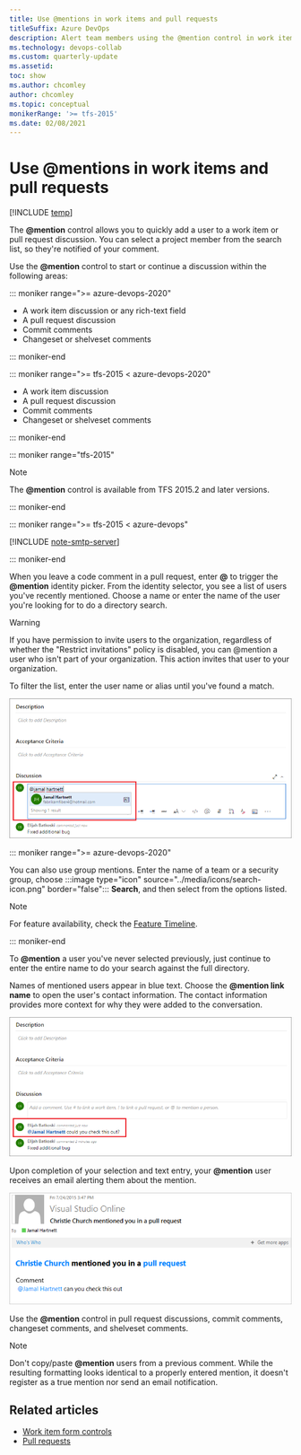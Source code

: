 ```yaml
---
title: Use @mentions in work items and pull requests 
titleSuffix: Azure DevOps 
description: Alert team members using the @mention control in work items and pull requests 
ms.technology: devops-collab
ms.custom: quarterly-update
ms.assetid: 
toc: show
ms.author: chcomley
author: chcomley
ms.topic: conceptual
monikerRange: '>= tfs-2015'
ms.date: 02/08/2021
---
```


# Use &#64;mentions in work items and pull requests

[!INCLUDE [temp](../includes/version-ts-tfs-2015-2016.md)]

The <strong>@mention</strong> control allows you to quickly add a user to a work item or pull request discussion. You can select a project member from the search list, so they're notified of your comment. 

Use the <strong>@mention</strong> control to start or continue a discussion within the following areas:

::: moniker range=">= azure-devops-2020"

- A work item discussion or any rich-text field
- A pull request discussion
- Commit comments
- Changeset or shelveset comments

::: moniker-end

::: moniker range=">= tfs-2015 < azure-devops-2020"

- A work item discussion 
- A pull request discussion
- Commit comments
- Changeset or shelveset comments

::: moniker-end

::: moniker range="tfs-2015"

> [!NOTE]
> The <strong>@mention</strong> control is available from TFS 2015.2 and later versions.

::: moniker-end

<a id="mention-person-id">  </a>

::: moniker range=">= tfs-2015 < azure-devops"

[!INCLUDE [note-smtp-server](includes/note-smtp-server.md)]

::: moniker-end

When you leave a code comment in a pull request, enter **\@** to trigger the **\@mention** identity picker. From the identity selector, you see a list of users you've recently mentioned. Choose a name or enter the name of the user you're looking for to do a directory search. 

> [!WARNING]
> If you have permission to invite users to the organization, regardless of whether the "Restrict invitations" policy is disabled, you can @mention a user who isn't part of your organization. This action invites that user to your organization.

To filter the list, enter the user name or alias until you've found a match.

![Web portal, Pull Request, Type a user name or email alias to locate a match](media/at-mention-pr-type-name.png)  

::: moniker range=">= azure-devops-2020"

You can also use group mentions. Enter the name of a team or a security group, choose :::image type="icon" source="../media/icons/search-icon.png" border="false"::: **Search**, and then select from the options listed.

> [!NOTE]
> For feature availability, check the [Feature Timeline](/azure/devops/release-notes/features-timeline).

::: moniker-end

To **\@mention** a user you've never selected previously, just continue to enter the entire name to do your search against the full directory.  

Names of mentioned users appear in blue text. Choose the **\@mention link name** to open the user's contact information. The contact information provides more context for why they were added to the conversation.  

![Web portal, At mention user contact information accessible](media/at-mention-link-to-user-contact-card.png)  

Upon completion of your selection and text entry, your <strong>@mention</strong> user receives an email alerting them about the mention.  

![Email sent to at-mention user organization](media/mail-to-at-mention-user.png)

Use the **\@mention** control in pull request discussions, commit comments, changeset comments, and shelveset comments.

> [!NOTE]
> Don't copy/paste **\@mention** users from a previous comment. While the resulting formatting looks identical to a properly entered mention, it doesn't register as a true mention nor send an email notification.



## Related articles

- [Work item form controls](../boards/work-items/work-item-form-controls.md)  
- [Pull requests](../repos/git/pull-requests.md)

